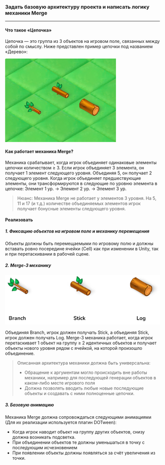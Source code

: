 ### Задать базовую архитектуру проекта и написать логику механики Merge
---

#### Что такое «Цепочка»
Цепочка — это группа из 3 объектов на игровом поле, связанных между собой по смыслу. Ниже представлен пример цепочки под названием «Дерево»:

![Chain Wood](images/Screenshot_1.png)

#### Как работает механика Merge?
Механика срабатывает, когда игрок объединяет одинаковые элементы цепочки количеством ≥ 3. Если игрок объединяет 3 элемента, он получает 1 элемент следующего уровня. Объединяя 5, он получает 2 следующего уровня. Когда игрок объединяет предшествующие элементы, они трансформируются в следующие по уровню элемента в цепочке: Элемент 1 ур. → Элемент 2 ур. → Элемент 3 ур.
 
> Нюанс: Механика Merge не работает у элементов 3 уровня. На 5, 11 и 17 (и т.д.) количестве объединяемых элементов игрок получает бонусные элементы следующего уровня.

#### Реализовать

##### 1. Фиксацию объектов на игровом поле и механику перемещения

Объекты должны быть перемещаемыми по игровому полю и должны вставать ровно посередине ячейки (Cell) как при изменении в Unity, так и при перетаскивании в рабочей сцене.

##### 2. Merge-3 механику
  
![Chain Wood](images/Screenshot_2.png)

Объединяя Branch, игрок должен получать Stick, а объединяя Stick, игрок должен получать Log.
Merge-3 механика работает, когда игрок перетаскивает 1 объект на группу ≥ 2 идентичных объектов и получает объекты нового уровня рядом с ячейкой, на которой произошло объединение.

> Описанная архитектура механики должна быть универсальна:
>  + Обращение к аргументам могло происходить вне работы механики, например для последующей генерации объектов в каком-либо месте игрового поля
>  + Должна позволять вводить любые новые последующие объекты и создавать с ними полноценные цепочки.

##### 3. Базовую анимацию

Механика Merge должна сопровождаться следующими анимациями (Для их реализации используется плагин DOTween):

+ Когда игрок наводит объект на группу других объектов, снизу должна возникать подсветка.
+ При объединении объектов те должны уменьшаться в точку с последующим исчезновением
+ При появлении объекты должны появляться за счёт увеличения из точки.




